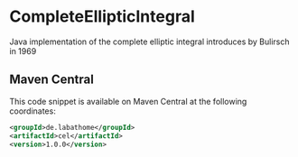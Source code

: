 # CompleteEllipticIntegral
Java implementation of the complete elliptic integral introduces by Bulirsch in 1969

## Maven Central
This code snippet is available on Maven Central at the following coordinates:

```xml
<groupId>de.labathome</groupId>
<artifactId>cel</artifactId>
<version>1.0.0</version>
```
